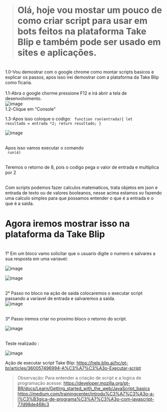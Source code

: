 > # Olá, hoje vou mostar um pouco de como criar script para usar em bots feitos na plataforma Take Blip e também pode ser usado em sites e aplicações.

<br>1.0-Vou demostrar com o google chrome como montar scripts basicos e explicar os passos, apos isso irei demostrar com a plataforma da Take Blip como ficaria.</br>
<br>1.1-Abra o google chorme pressione F12 e irá abrir a tela de desenvolvimento.</br>
![image](https://user-images.githubusercontent.com/18338341/152656012-a2ba15d3-8d91-449a-9f92-2a75bb2beca3.png)
<br>1.2-Clique em "Console"</br>

1.3-Apos isso coloque o codigo:
<code> function run(entrada){
    let resultado = entrada *2;                                                 return resultado;
} </code>

![image](https://user-images.githubusercontent.com/18338341/152656116-dfe3b5fb-fede-4362-85dd-18feb0ed9ea8.png)
    
<br>Apos isso vamos executar o comando</br>
<code> run(4) </code>

<br>Teremos o retorno de 8, pois o codigo pega o valor de entrada e multiplica por 2

<br>Com scripts podemos fazer calculos matematicos, trata objetos em json e entrada de texto ou de valores booleanos, nesse acima estamos so fazendo uma calculo simples para que possamos entender o que é a entrada e o que é a saida.</br>
     
# Agora iremos mostrar isso na plataforma da Take Blip 

<br>1° Em um bloco vamo solicitar que o usuario digite o numero e salvares a sua resposta em uma variavel:</br>
     
![image](https://user-images.githubusercontent.com/18338341/152661362-6cc0e9b8-8d5a-4c3f-91bb-d901f4babe59.png)

![image](https://user-images.githubusercontent.com/18338341/152661368-b4cbd678-5402-4ce0-91a0-68ba6e55007f.png)

<br>2° Passo no bloco na ação de saida colocaremos o executar script passando a variavel de entrada e salvaremos a saida.</br>
![image](https://user-images.githubusercontent.com/18338341/152661388-6f91a776-b37c-42b5-91cd-b282e7bd0dbe.png)

<br>3° Passo iremos criar no proximo bloco o retorno do script.</br>
    
![image](https://user-images.githubusercontent.com/18338341/152661410-88f6b8a1-d794-48ad-a5e6-b887f2e97ef0.png)

<br>Teste realizado : </br>
 
![image](https://user-images.githubusercontent.com/18338341/152661431-ddf78b06-aa9b-4e16-9aab-705aaf756b64.png)

Ação de executar script Take Blip: https://help.blip.ai/hc/pt-br/articles/360057496994-A%C3%A7%C3%A3o-Executar-script
>Observação: Para entender a criação de script e a logica de programação acesse: https://developer.mozilla.org/pt-BR/docs/Learn/Getting_started_with_the_web/JavaScript_basics
https://medium.com/trainingcenter/introdu%C3%A7%C3%A3o-a-l%C3%B3gica-de-programa%C3%A7%C3%A3o-com-javascript-77d98de468c3
